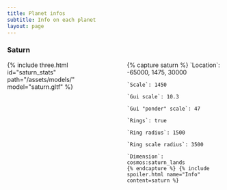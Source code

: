 ```yaml
---
title: Planet infos
subtitle: Info on each planet
layout: page
---
```


### Saturn 
<div class="columns" markdown="1">
  <div class="column"> 
    {% include three.html id="saturn_stats" path="/assets/models/" model="saturn.gltf" %}
  </div>
  <div class="column" markdown="1">
    {% capture saturn %}
    `Location`: -65000, 1475, 30000  
    
    `Scale`: 1450  
    
    `Gui scale`: 10.3  
    
    `Gui "ponder" scale`: 47  
    
    `Rings`: true  
    
    `Ring radius`: 1500  
    
    `Ring scale radius`: 3500  
    
    `Dimension`: cosmos:saturn_lands 
    {% endcapture %} {% include spoiler.html name="Info" content=saturn %}
  </div>

</div>



